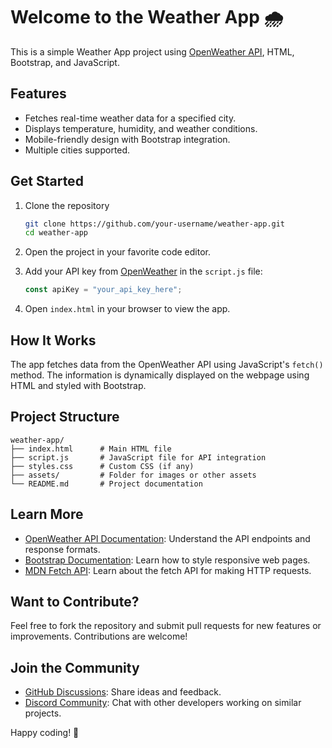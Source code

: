# Welcome to the Weather App 🌧️

This is a simple Weather App project using [OpenWeather API](https://openweathermap.org/api), HTML, Bootstrap, and JavaScript.

## Features

- Fetches real-time weather data for a specified city.
- Displays temperature, humidity, and weather conditions.
- Mobile-friendly design with Bootstrap integration.
- Multiple cities supported.

## Get Started

1. Clone the repository

   ```bash
   git clone https://github.com/your-username/weather-app.git
   cd weather-app
   ```

2. Open the project in your favorite code editor.

3. Add your API key from [OpenWeather](https://home.openweathermap.org/api_keys) in the `script.js` file:

   ```javascript
   const apiKey = "your_api_key_here";
   ```

4. Open `index.html` in your browser to view the app.

## How It Works

The app fetches data from the OpenWeather API using JavaScript's `fetch()` method. The information is dynamically displayed on the webpage using HTML and styled with Bootstrap.

## Project Structure

```
weather-app/
├── index.html      # Main HTML file
├── script.js       # JavaScript file for API integration
├── styles.css      # Custom CSS (if any)
├── assets/         # Folder for images or other assets
└── README.md       # Project documentation
```

## Learn More

- [OpenWeather API Documentation](https://openweathermap.org/api): Understand the API endpoints and response formats.
- [Bootstrap Documentation](https://getbootstrap.com/): Learn how to style responsive web pages.
- [MDN Fetch API](https://developer.mozilla.org/en-US/docs/Web/API/Fetch_API): Learn about the fetch API for making HTTP requests.

## Want to Contribute?

Feel free to fork the repository and submit pull requests for new features or improvements. Contributions are welcome!

## Join the Community

- [GitHub Discussions](https://github.com/your-username/weather-app/discussions): Share ideas and feedback.
- [Discord Community](https://discord.com/invite/xyz): Chat with other developers working on similar projects.

Happy coding! 🚀

